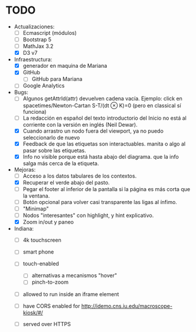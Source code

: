 TODO
====

- Actualizaciones:
  - [ ] Ecmascript (módulos)
  - [ ] Bootstrap 5
  - [ ] MathJax 3.2
  - [x] D3 v7

- Infraestructura:
  - [x] generador en maquina de Mariana
  - [x] GitHub
    - [ ] GitHub para Mariana
  - [ ] Google Analytics

- Bugs:
  - [ ] Algunos getAttrId(attr) devuelven cadena vacía.
        Ejemplo: click en spacetimes/Newton-Cartan S-T/(dt ⊗ K)=0 (pero en classical sí funciona)
  - [ ] La redacción en español del texto introductorio del Inicio no
        está al corriente con la versión en inglés (Neil Dewar).
  - [x] Cuando arrastro un nodo fuera del viewport, ya no puedo seleccionarlo de nuevo
  - [x] Feedback de que las etiquetas son interactuables. manita o algo al pasar sobre las etiquetas.
  - [x] Info no visible porque está hasta abajo del diagrama. que la info salga más cerca de la etiqueta.

- Mejoras:
  - [ ] Acceso a los datos tabulares de los contextos.
  - [x] Recuperar el verde abajo del pasto.
  - [ ] Pegar el footer al inferior de la pantalla si la página es más
        corta que la ventana.
  - [ ] Botón opcional para volver casi transparente las ligas al ínfimo. 
  - [ ] "Minimap"
  - [ ] Nodos "interesantes" con highlight, y hint explicativo.
  - [x] Zoom in/out y paneo

- Indiana:
  - [ ] 4k touchscreen
  - [ ] smart phone
  - [ ] touch-enabled
    - [ ] alternativas a mecanismos "hover"
    - [ ] pinch-to-zoom
  - [ ] allowed to run inside an iframe element
  - [ ] have CORS enabled for http://idemo.cns.iu.edu/macroscope-kiosk/#/
  - [ ] served over HTTPS
  

